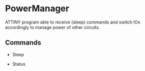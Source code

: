 # PowerManager
ATTINY program able to receive (sleep) commands and switch IOs accordingly to manage power of other circuits.

## Commands

- Sleep

- Status
